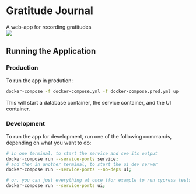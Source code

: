 # Gratitude Journal

A web-app for recording gratitudes  
![](https://github.com/matt-clarson/gratitude-journal/workflows/CI/badge.svg)

## Running the Application

### Production

To run the app in prodution:

```bash
docker-compose -f docker-compose.yml -f docker-compose.prod.yml up
```

This will start a database container, the service container, and the UI container.

### Development

To run the app for development, run one of the following commands, depending on what you want to do:

```bash
# in one terminal, to start the service and see its output
docker-compose run --service-ports service;
# and then in another terminal, to start the ui dev server
docker-compose run --service-ports --no-deps ui;

# or, you can just everything at once (for example to run cypress tests)
docker-compose run --service-ports ui;
```
